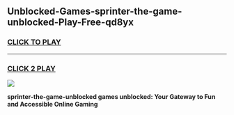 
## Unblocked-Games-sprinter-the-game-unblocked-Play-Free-qd8yx
<h3>
<a href="https://premium76.site?title=sprinter-the-game-unblocked&ref=20A">CLICK TO PLAY</a></h3>
<hr>

<h3>
<a href="https://premium76.site?title=sprinter-the-game-unblocked&ref=20A">CLICK 2 PLAY</a>
  
</h3>

<a href="https://premium76.site?title=sprinter-the-game-unblocked&ref=20A"><img src="https://clearcache.store/games.png"></a>


**sprinter-the-game-unblocked games unblocked: Your Gateway to Fun and Accessible Online Gaming**
